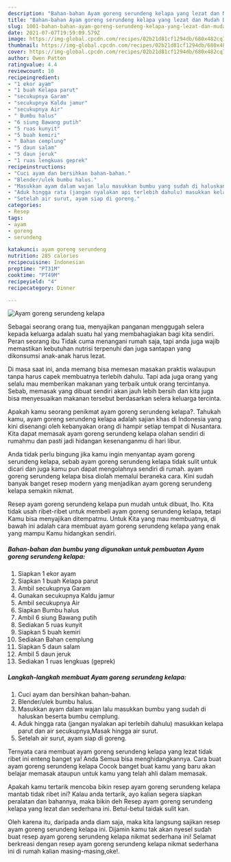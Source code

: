 ```yaml
---
description: "Bahan-bahan Ayam goreng serundeng kelapa yang lezat dan Mudah Dibuat"
title: "Bahan-bahan Ayam goreng serundeng kelapa yang lezat dan Mudah Dibuat"
slug: 1001-bahan-bahan-ayam-goreng-serundeng-kelapa-yang-lezat-dan-mudah-dibuat
date: 2021-07-07T19:59:09.579Z
image: https://img-global.cpcdn.com/recipes/02b21d81cf1294db/680x482cq70/ayam-goreng-serundeng-kelapa-foto-resep-utama.jpg
thumbnail: https://img-global.cpcdn.com/recipes/02b21d81cf1294db/680x482cq70/ayam-goreng-serundeng-kelapa-foto-resep-utama.jpg
cover: https://img-global.cpcdn.com/recipes/02b21d81cf1294db/680x482cq70/ayam-goreng-serundeng-kelapa-foto-resep-utama.jpg
author: Owen Patton
ratingvalue: 4.4
reviewcount: 10
recipeingredient:
- "1 ekor ayam"
- "1 buah Kelapa parut"
- "secukupnya Garam"
- "secukupnya Kaldu jamur"
- "secukupnya Air"
- " Bumbu halus"
- "6 siung Bawang putih"
- "5 ruas kunyit"
- "5 buah kemiri"
- " Bahan cemplung"
- "5 daun salam"
- "5 daun jeruk"
- "1 ruas lengkuas geprek"
recipeinstructions:
- "Cuci ayam dan bersihkan bahan-bahan."
- "Blender/ulek bumbu halus."
- "Masukkan ayam dalam wajan lalu masukkan bumbu yang sudah di haluskan beserta bumbu cemplung."
- "Aduk hingga rata (jangan nyalakan api terlebih dahulu) masukkan kelapa parut dan air secukupnya,Masak hingga air surut."
- "Setelah air surut, ayam siap di goreng."
categories:
- Resep
tags:
- ayam
- goreng
- serundeng

katakunci: ayam goreng serundeng 
nutrition: 285 calories
recipecuisine: Indonesian
preptime: "PT31M"
cooktime: "PT49M"
recipeyield: "4"
recipecategory: Dinner

---
```



![Ayam goreng serundeng kelapa](https://img-global.cpcdn.com/recipes/02b21d81cf1294db/680x482cq70/ayam-goreng-serundeng-kelapa-foto-resep-utama.jpg)

Sebagai seorang orang tua, menyajikan panganan menggugah selera kepada keluarga adalah suatu hal yang membahagiakan bagi kita sendiri. Peran seorang ibu Tidak cuma menangani rumah saja, tapi anda juga wajib memastikan kebutuhan nutrisi terpenuhi dan juga santapan yang dikonsumsi anak-anak harus lezat.

Di masa  saat ini, anda memang bisa memesan masakan praktis walaupun tanpa harus capek membuatnya terlebih dahulu. Tapi ada juga orang yang selalu mau memberikan makanan yang terbaik untuk orang tercintanya. Sebab, memasak yang dibuat sendiri akan jauh lebih bersih dan kita juga bisa menyesuaikan makanan tersebut berdasarkan selera keluarga tercinta. 



Apakah kamu seorang penikmat ayam goreng serundeng kelapa?. Tahukah kamu, ayam goreng serundeng kelapa adalah sajian khas di Indonesia yang kini disenangi oleh kebanyakan orang di hampir setiap tempat di Nusantara. Kita dapat memasak ayam goreng serundeng kelapa olahan sendiri di rumahmu dan pasti jadi hidangan kesenanganmu di hari libur.

Anda tidak perlu bingung jika kamu ingin menyantap ayam goreng serundeng kelapa, sebab ayam goreng serundeng kelapa tidak sulit untuk dicari dan juga kamu pun dapat mengolahnya sendiri di rumah. ayam goreng serundeng kelapa bisa diolah memalui beraneka cara. Kini sudah banyak banget resep modern yang menjadikan ayam goreng serundeng kelapa semakin nikmat.

Resep ayam goreng serundeng kelapa pun mudah untuk dibuat, lho. Kita tidak usah ribet-ribet untuk membeli ayam goreng serundeng kelapa, tetapi Kamu bisa menyajikan ditempatmu. Untuk Kita yang mau membuatnya, di bawah ini adalah cara membuat ayam goreng serundeng kelapa yang enak yang mampu Kamu hidangkan sendiri.

<!--inarticleads1-->

##### Bahan-bahan dan bumbu yang digunakan untuk pembuatan Ayam goreng serundeng kelapa:

1. Siapkan 1 ekor ayam
1. Siapkan 1 buah Kelapa parut
1. Ambil secukupnya Garam
1. Gunakan secukupnya Kaldu jamur
1. Ambil secukupnya Air
1. Siapkan  Bumbu halus
1. Ambil 6 siung Bawang putih
1. Sediakan 5 ruas kunyit
1. Siapkan 5 buah kemiri
1. Sediakan  Bahan cemplung
1. Siapkan 5 daun salam
1. Ambil 5 daun jeruk
1. Sediakan 1 ruas lengkuas (geprek)




<!--inarticleads2-->

##### Langkah-langkah membuat Ayam goreng serundeng kelapa:

1. Cuci ayam dan bersihkan bahan-bahan.
1. Blender/ulek bumbu halus.
1. Masukkan ayam dalam wajan lalu masukkan bumbu yang sudah di haluskan beserta bumbu cemplung.
1. Aduk hingga rata (jangan nyalakan api terlebih dahulu) masukkan kelapa parut dan air secukupnya,Masak hingga air surut.
1. Setelah air surut, ayam siap di goreng.




Ternyata cara membuat ayam goreng serundeng kelapa yang lezat tidak ribet ini enteng banget ya! Anda Semua bisa menghidangkannya. Cara buat ayam goreng serundeng kelapa Cocok banget buat kamu yang baru akan belajar memasak ataupun untuk kamu yang telah ahli dalam memasak.

Apakah kamu tertarik mencoba bikin resep ayam goreng serundeng kelapa mantab tidak ribet ini? Kalau anda tertarik, ayo kalian segera siapkan peralatan dan bahannya, maka bikin deh Resep ayam goreng serundeng kelapa yang lezat dan sederhana ini. Betul-betul taidak sulit kan. 

Oleh karena itu, daripada anda diam saja, maka kita langsung sajikan resep ayam goreng serundeng kelapa ini. Dijamin kamu tak akan nyesel sudah buat resep ayam goreng serundeng kelapa nikmat sederhana ini! Selamat berkreasi dengan resep ayam goreng serundeng kelapa nikmat sederhana ini di rumah kalian masing-masing,oke!.

